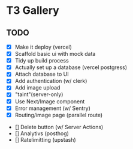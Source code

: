 # T3 Gallery

## TODO

- [x] Make it deploy (vercel)
- [x] Scaffold basic ui with mock data
- [x] Tidy up build process
- [x] Actually set up a database (vercel postgress)
- [x] Attach database to UI
- [x] Add authentication (w/ clerk)
- [x] Add image upload
- [x] "taint"(server-only)
- [x] Use Next/Image component
- [x] Error management (w/ Sentry)
- [x] Routing/image page (parallel route)
- [] Delete button (w/ Server Actions)
- [] Analytivs (posthog)
- [] Ratelimitting (upstash)
